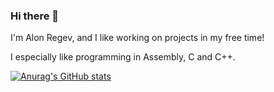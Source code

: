### Hi there 👋
I'm Alon Regev, and I like working on projects in my free time!

I especially like programming in Assembly, C and C++.

[![Anurag's GitHub stats](https://github-readme-stats.vercel.app/api?username=Alon-Regev&count_private=true&show_icons=true&theme=dark)](https://github.com/anuraghazra/github-readme-stats)

<!--
**Alon-Regev/Alon-Regev** is a ✨ _special_ ✨ repository because its `README.md` (this file) appears on your GitHub profile.

Here are some ideas to get you started:

- 🔭 I’m currently working on ...
- 🌱 I’m currently learning ...
- 👯 I’m looking to collaborate on ...
- 🤔 I’m looking for help with ...
- 💬 Ask me about ...
- 📫 How to reach me: ...
- 😄 Pronouns: ...
- ⚡ Fun fact: ...
-->
